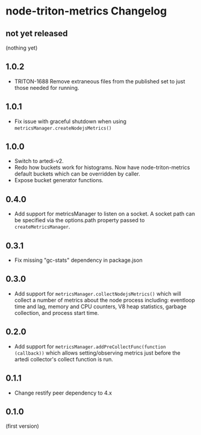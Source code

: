 # node-triton-metrics Changelog

## not yet released

(nothing yet)

## 1.0.2

- TRITON-1688 Remove extraneous files from the published set to just those
  needed for running.

## 1.0.1

- Fix issue with graceful shutdown when using `metricsManager.createNodejsMetrics()`

## 1.0.0

- Switch to artedi-v2.
- Redo how buckets work for histograms. Now have node-triton-metrics default
  buckets which can be overridden by caller.
- Expose bucket generator functions.

## 0.4.0

- Add support for metricsManager to listen on a socket. A socket path can be specified
  via the options.path property passed to `createMetricsManager`.

## 0.3.1

- Fix missing "gc-stats" dependency in package.json

## 0.3.0

- Add support for `metricsManager.collectNodejsMetrics()` which will collect a
  number of metrics about the node process including: eventloop time and lag,
  memory and CPU counters, V8 heap statistics, garbage collection, and process
  start time.

## 0.2.0

- Add support for `metricsManager.addPreCollectFunc(function (callback))` which
  allows setting/observing metrics just before the artedi collector's collect
  function is run.

## 0.1.1

- Change restify peer dependency to 4.x

## 0.1.0

(first version)
